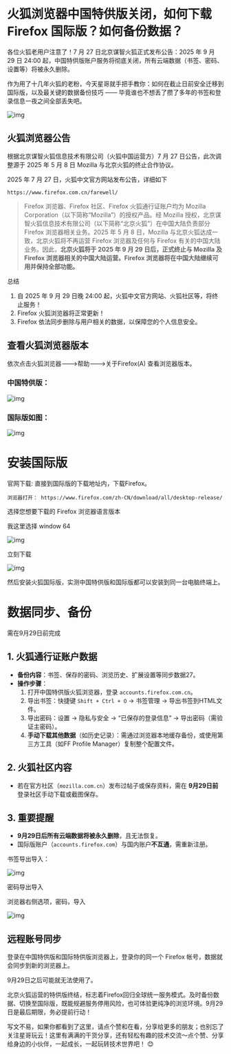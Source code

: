 # 火狐浏览器中国特供版关闭，如何下载 Firefox 国际版？如何备份数据？

各位火狐老用户注意了！7 月 27 日北京谋智火狐正式发布公告：2025 年 9 月 29 日 24:00 起，中国特供版账户服务将彻底关闭，所有云端数据（书签、密码、设置等）将被永久删除。

作为用了十几年火狐的老粉，今天星哥就手把手教你：如何在截止日前安全迁移到国际版，以及最关键的数据备份技巧 —— 毕竟谁也不想丢了攒了多年的书签和登录信息一夜之间全部丢失吧。

![img](https://imgoss.xgss.net/picgo-tx2025/QQ_1753696019614.png?tx)

## 火狐浏览器公告

根据北京谋智火狐信息技术有限公司（火狐中国运营方）7 月 27 日公告，此次调整源于 2025 年 5 月 8 日 Mozilla 与北京火狐的终止合作协议。

2025 年 7 月 27 日，火狐中文官方网站发布公告，详细如下

```
https://www.firefox.com.cn/farewell/
```

> Firefox 浏览器、Firefox 社区、Firefox 火狐通行证账户均为 Mozilla Corporation（以下简称“Mozilla”）的授权产品。经 Mozilla 授权，北京谋智火狐信息技术有限公司（以下简称“北京火狐”）在中国大陆负责部分 Firefox 浏览器相关业务。2025 年 5 月 8 日，Mozilla 与北京火狐达成一致，北京火狐将不再运营 Firefox 浏览器及任何与 Firefox 有关的中国大陆业务。因此，**北京火狐将于 2025 年 9 月 29 日后，正式终止与 Mozilla 及 Firefox 浏览器相关的中国大陆运营。Firefox 浏览器将在中国大陆继续可用并保持全部功能。**

总结

1. 自 2025 年 9 月 29 日晚 24:00 起，火狐中文官方网站、火狐社区等，将终止服务！
2. Firefox 火狐浏览器将正常更新！
3. Firefox 依法同步删除与用户相关的数据，以保障您的个人信息安全。



## 查看火狐浏览器版本

依次点击火狐浏览器--->帮助--->关于Firefox(A) 查看浏览器版本。

### 中国特供版：

![img](https://imgoss.xgss.net/picgo-tx2025/QQ_1753691895610.png?tx)



### 国际版如图：

![img](https://imgoss.xgss.net/picgo-tx2025/QQ_1753691911030.png?tx)

# 安装国际版

官网下载: 直接到国际版的下载地址内，下载Firefox。

```
浏览器打开： https://www.firefox.com/zh-CN/download/all/desktop-release/
```

选择您想要下载的 Firefox 浏览器语言版本

我这里选择 window 64

![img](https://imgoss.xgss.net/picgo-tx2025/QQ_1753694023338.png?tx)

立刻下载

![img](https://imgoss.xgss.net/picgo-tx2025/QQ_1753694066545.png?tx)

然后安装火狐国际版，实测中国特供版和国际版都可以安装到同一台电脑终端上。



# 数据同步、备份

需在9月29日前完成

## 1. **火狐通行证账户数据**

- **备份内容**：书签、保存的密码、浏览历史、扩展设置等同步数据27。
- **操作步骤**：
  1. 打开中国特供版火狐浏览器，登录 `accounts.firefox.com.cn`。
  2. 导出书签：快捷键 `Shift + Ctrl + O` → 书签管理 → 导出书签到HTML文件。
  3. 导出密码：设置 → 隐私与安全 → “已保存的登录信息” → 导出密码（需验证主密码）。
  4. **手动下载其他数据**（如历史记录）：需通过浏览器本地缓存备份，或使用第三方工具（如FF Profile Manager）复制整个配置文件。

## 2. **火狐社区内容**

- 若在官方社区（`mozilla.com.cn`）发布过帖子或保存资料，需在 **9月29日前** 登录社区手动下载或截图保存。

## 3. 重要提醒

- **9月29日后所有云端数据将被永久删除**，且无法恢复。
- 国际版账户（`accounts.firefox.com`）与国内账户**不互通**，需重新注册。

书签导出导入：

![img](https://imgoss.xgss.net/picgo-tx2025/QQ_1753695072490.png?tx)

密码导出导入

浏览器右侧选项，密码，导入

![img](https://imgoss.xgss.net/picgo-tx2025/QQ_1753695159706.png?tx)

## 远程账号同步

登录在中国特供版和国际特供版浏览器上，登录你的同一个 Firefox 帐号，数据就会同步到新的浏览器上。

9月29日之后可能就无法使用了。



北京火狐运营的特供版终结，标志着Firefox回归全球统一服务模式。及时备份数据、切换至国际版，既能规避服务停用风险，也可体验更纯净的浏览环境。9月29日是最后期限，务必提前行动！



写文不易，如果你都看到了这里，请点个赞和在看，分享给更多的朋友；也别忘了关注星哥玩云！这里有满满的干货分享，还有轻松有趣的技术交流～点个赞、分享给身边的小伙伴，一起成长，一起玩转技术世界吧！ 😊

